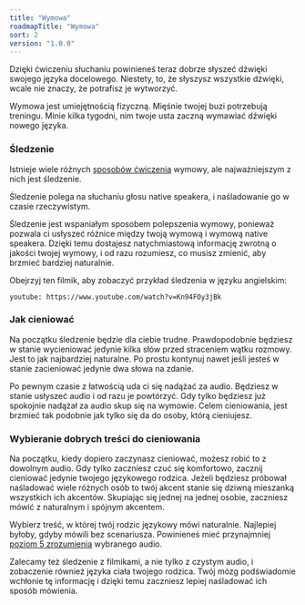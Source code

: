 ```yaml
---
title: "Wymowa"
roadmapTitle: "Wymowa"
sort: 2
version: "1.0.0"
---
```


Dzięki ćwiczeniu słuchaniu powinieneś teraz dobrze słyszeć dźwięki swojego języka docelowego. Niestety, to, że słyszysz wszystkie dźwięki, wcale nie znaczy, że potrafisz je wytworzyć.

Wymowa jest umiejętnością fizyczną. Mięśnie twojej buzi potrzebują treningu. Minie kilka tygodni, nim twoje usta zaczną wymawiać dźwięki nowego języka.

### Śledzenie
Istnieje wiele różnych [sposobów ćwiczenia][pronunciation-training] wymowy, ale najważniejszym z nich jest śledzenie.

Śledzenie polega na słuchaniu głosu native speakera, i naśladowanie go w czasie rzeczywistym.

Śledzenie jest wspaniałym sposobem polepszenia wymowy, ponieważ pozwala ci usłyszeć różnice między twoją wymową i wymową native speakera. Dzięki temu dostajesz natychmiastową informację zwrotną o jakości twojej wymowy, i od razu rozumiesz, co musisz zmienić, aby brzmieć bardziej naturalnie.

Obejrzyj ten filmik, aby zobaczyć przykład śledzenia w języku angielskim:

`youtube: https://www.youtube.com/watch?v=Kn94FOy3jBk`

### Jak cieniować
Na początku śledzenie będzie dla ciebie trudne. Prawdopodobnie będziesz w stanie wycieniować jedynie kilka słów przed straceniem wątku rozmowy. Jest to jak najbardziej naturalne. Po prostu kontynuj nawet jeśli jesteś w stanie zacieniować jedynie dwa słowa na zdanie.

Po pewnym czasie z łatwością uda ci się nadążać za audio. Będziesz w stanie usłyszeć audio i od razu je powtórzyć. Gdy tylko będziesz już spokojnie nadążał za audio skup się na wymowie. Celem cieniowania, jest brzmieć tak podobnie jak tylko się da do osoby, którą cieniujesz.


### Wybieranie dobrych treści do cieniowania
Na początku, kiedy dopiero zaczynasz cieniować, możesz robić to z dowolnym audio. Gdy tylko zaczniesz czuć się komfortowo, zacznij cieniować jedynie twojego językowego rodzica. Jeżeli będziesz próbował naśladować wiele różnych osób to twój akcent stanie się dziwną mieszanką wszystkich ich akcentów. Skupiając się jednej na jednej osobie, zaczniesz mówić z naturalnym i spójnym akcentem.

Wybierz treść, w której twój rodzic językowy mówi naturalnie. Najlepiej byłoby, gdyby mówili bez scenariusza. Powinieneś mieć przynajmniej [poziom 5 zrozumienia][level-5] wybranego audio.

Zalecamy też śledzenie z filmikami, a nie tylko z czystym audio, i zobaczenie również języka ciała twojego rodzica. Twój mózg podświadomie wchłonie tę informację i dzięki temu zaczniesz lepiej naśladować ich sposób mówienia.

[pronunciation-training]: /roadmap/stage-3/b/pronunciation-training
[level-5]: /simplified/stage-2/a/measure-comprehension#Level-5-Comfortable